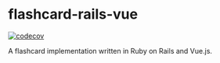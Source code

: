 # flashcard-rails-vue

[![codecov](https://codecov.io/gh/hioki-daichi/flashcard-rails-vue/branch/master/graph/badge.svg)](https://codecov.io/gh/hioki-daichi/flashcard-rails-vue)

A flashcard implementation written in Ruby on Rails and Vue.js.
